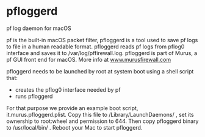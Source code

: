 # pfloggerd

pf log daemon for macOS

pf is the built-in macOS packet filter, pfloggerd is a tool used to save pf logs to file in a human readable format.
pfloggerd reads pf logs from pflog0 interface and saves it to /var/log/pffirewall.log.
pfloggerd is part of Murus, a pf GUI front end for macOS. More info at www.murusfirewall.com 

pfloggerd needs to be launched by root at system boot using a shell script that:
- creates the pflog0 interface needed by pf
- runs pfloggerd

For that purpose we provide an example boot script, it.murus.pfloggerd.plist.
Copy this file to /Library/LaunchDaemons/ , set its ownership to root:wheel and permission to 644. Then copy pfloggerd binary to /usr/local/bin/ . Reboot your Mac to start pfloggerd.
